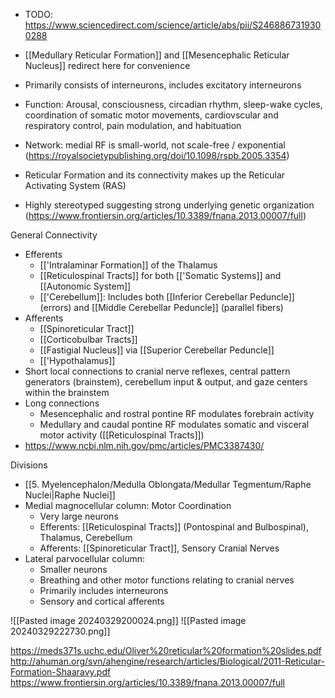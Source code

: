 - TODO: https://www.sciencedirect.com/science/article/abs/pii/S2468867319300288

- [[Medullary Reticular Formation]] and [[Mesencephalic Reticular Nucleus]] redirect here for convenience
- Primarily consists of interneurons, includes excitatory interneurons
- Function: Arousal, consciousness, circadian rhythm, sleep-wake cycles, coordination of somatic motor movements, cardiovscular and respiratory control, pain modulation, and habituation
- Network: medial RF is small-world, not scale-free / exponential (https://royalsocietypublishing.org/doi/10.1098/rspb.2005.3354)
- Reticular Formation and its connectivity makes up the Reticular Activating System (RAS)
- Highly stereotyped suggesting strong underlying genetic organization (https://www.frontiersin.org/articles/10.3389/fnana.2013.00007/full)

General Connectivity
- Efferents
	- [['Intralaminar Formation]] of the Thalamus
	- [[Reticulospinal Tracts]] for both [['Somatic Systems]] and [[Autonomic System]]
	- [['Cerebellum]]: Includes both [[Inferior Cerebellar Peduncle]] (errors) and [[Middle Cerebellar Peduncle]] (parallel fibers)
- Afferents
	- [[Spinoreticular Tract]]
	- [[Corticobulbar Tracts]]
	- [[Fastigial Nucleus]] via [[Superior Cerebellar Peduncle]]
	- [['Hypothalamus]]
- Short local connections to cranial nerve reflexes, central pattern generators (brainstem), cerebellum input & output, and gaze centers within the brainstem
- Long connections
	- Mesencephalic and rostral pontine RF modulates forebrain activity
	- Medullary and caudal pontine RF modulates somatic and visceral motor activity ([[Reticulospinal Tracts]])
- https://www.ncbi.nlm.nih.gov/pmc/articles/PMC3387430/

Divisions
- [[5. Myelencephalon/Medulla Oblongata/Medullar Tegmentum/Raphe Nuclei|Raphe Nuclei]]
- Medial magnocellular column: Motor Coordination
	- Very large neurons
	- Efferents: [[Reticulospinal Tracts]] (Pontospinal and Bulbospinal), Thalamus, Cerebellum
	- Afferents: [[Spinoreticular Tract]], Sensory Cranial Nerves
- Lateral parvocellular column:
	- Smaller neurons
	- Breathing and other motor functions relating to cranial nerves
	- Primarily includes interneurons
	- Sensory and cortical afferents


![[Pasted image 20240329200024.png]]
![[Pasted image 20240329222730.png]]

https://meds371s.uchc.edu/Oliver%20reticular%20formation%20slides.pdf
http://ahuman.org/svn/ahengine/research/articles/Biological/2011-Reticular-Formation-Shaaravy.pdf
https://www.frontiersin.org/articles/10.3389/fnana.2013.00007/full